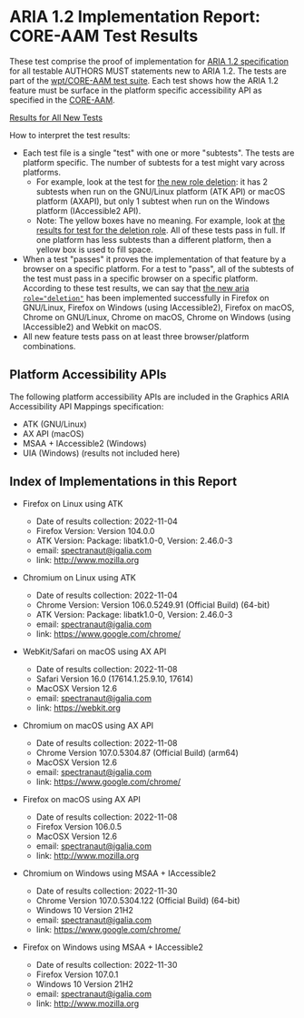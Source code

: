 ARIA 1.2 Implementation Report: CORE-AAM Test Results
=====================================================

These test comprise the proof of implementation for [ARIA 1.2 specification](https://www.w3.org/TR/wai-aria-1.2/) for all testable AUTHORS MUST statements new to ARIA 1.2. The tests are part of the [wpt/CORE-AAM test suite](https://github.com/web-platform-tests/wpt/tree/master/core-aam). Each test shows how the ARIA 1.2 feature must be surface in the platform specific accessibility API as specified in the [CORE-AAM](https://www.w3.org/TR/core-aam-1.2/).

[Results for All New Tests](all.html)

How to interpret the test results:
* Each test file is a single "test" with one or more "subtests". The tests are platform specific. The number of subtests for a test might vary across platforms.
   * For example, look at the test for [the new role deletion](https://github.com/web-platform-tests/wpt/blob/master/core-aam/deletion-manual.html): it has 2 subtests when run on the GNU/Linux platform (ATK API) or macOS platform (AXAPI), but only 1 subtest when run on the Windows platform (IAccessible2 API).
   * Note: The yellow boxes have no meaning. For example, look at [the results for test for the deletion role](https://spectranaut.github.io/test-results/core-aam-1.2/all#test-file-3). All of these tests pass in full. If one platform has less subtests than a different platform, then a yellow box is used to fill space.
* When a test "passes" it proves the implementation of that feature by a browser on a specific platform. For a test to "pass", all of the subtests of the test must pass in a specific browser on a specific platform. According to these test results, we can say that [the new aria `role="deletion"`](https://spectranaut.github.io/test-results/core-aam-1.2/all#test-file-3) has been implemented successfully in Firefox on GNU/Linux, Firefox on Windows (using IAccessible2), Firefox on macOS, Chrome on GNU/Linux, Chrome on macOS, Chrome on Windows (using IAccessible2) and Webkit on macOS.
* All new feature tests pass on at least three browser/platform combinations.

Platform Accessibility APIs
---------------------------

The following platform accessibility APIs are included in the Graphics ARIA
Accessibility API Mappings specification:

* ATK (GNU/Linux)
* AX API (macOS)
* MSAA + IAccessible2 (Windows)
* UIA (Windows) (results not included here)

Index of Implementations in this Report
---------------------------------------

* Firefox on Linux using ATK
  * Date of results collection: 2022-11-04
  * Firefox Version: Version 104.0.0
  * ATK Version: Package: libatk1.0-0, Version: 2.46.0-3
  * email: spectranaut@igalia.com
  * link: <http://www.mozilla.org>

* Chromium on Linux using ATK
  * Date of results collection: 2022-11-04
  * Chrome Version: Version 106.0.5249.91 (Official Build) (64-bit)
  * ATK Version: Package: libatk1.0-0, Version: 2.46.0-3
  * email: spectranaut@igalia.com
  * link: <https://www.google.com/chrome/>

* WebKit/Safari on macOS using AX API
  * Date of results collection: 2022-11-08
  * Safari Version 16.0 (17614.1.25.9.10, 17614)
  * MacOSX Version 12.6
  * email: spectranaut@igalia.com
  * link: <https://webkit.org>

* Chromium on macOS using AX API
  * Date of results collection: 2022-11-08
  * Chrome Version 107.0.5304.87 (Official Build) (arm64)
  * MacOSX Version 12.6
  * email: spectranaut@igalia.com
  * link: <https://www.google.com/chrome/>

* Firefox on macOS using AX API
  * Date of results collection: 2022-11-08
  * Firefox Version 106.0.5
  * MacOSX Version 12.6
  * email: spectranaut@igalia.com
  * link: <http://www.mozilla.org>

* Chromium on Windows using MSAA + IAccessible2
  * Date of results collection: 2022-11-30
  * Chrome Version 107.0.5304.122 (Official Build) (64-bit)
  * Windows 10 Version 21H2
  * email: spectranaut@igalia.com
  * link: <https://www.google.com/chrome/>

* Firefox on Windows using MSAA + IAccessible2
  * Date of results collection: 2022-11-30
  * Firefox Version 107.0.1
  * Windows 10 Version 21H2
  * email: spectranaut@igalia.com
  * link: <http://www.mozilla.org>

